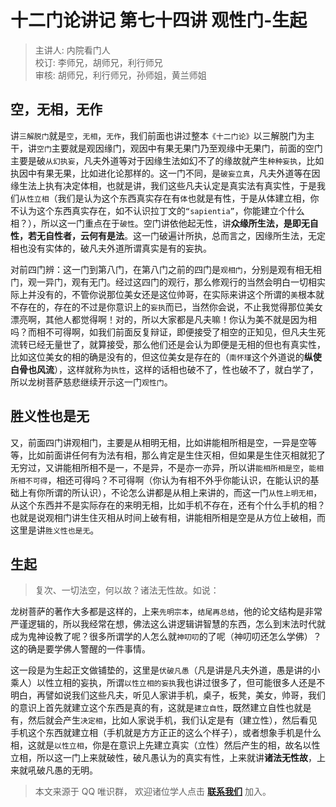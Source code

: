 # 十二门论讲记 第七十四讲 观性门-生起

> 主讲人: 内院看门人 <br />
> 校订: 李师兄，胡师兄，利行师兄 <br />
> 审核: 胡师兄，利行师兄，孙师姐，黄兰师姐 <br />

## 空，无相，无作

讲`三解脱门`就是`空`，`无相`，`无作`，我们前面也讲过整本`《十二门论》`以三解脱门为主干，讲`空门`主要就是观因缘门，观因中有果无果门乃至观缘中无果门，前面的空门主要是破`从幻执妄`，凡夫外道等对于因缘生法如幻不了的缘故就产生`种种妄执`，比如执因中有果无果，比如进化论那样的。这一门不同，是`破妄立真`，凡夫外道等在因缘生法上执有决定体相，也就是讲，我们这些凡夫认定是真实法有真实性，于是我们`从性立相`（我们是认为这个东西真实存在有`体`也就是有性，于是从体建立相，你不认为这个东西真实存在，如不认识拉丁文的`“sapientia”‌`，你能建立个什么相？），所以这一门重点在于`破性`。空门讲依他起无性，讲**众缘所生法，是即无自性，若无自性者，云何有是法**。这一门破遍计所执，总而言之，因缘所生法，无定相也没有实体的，破凡夫外道所谓真实是有的妄执。

对前四门辨：这一门到第八门，在第八门之前的四门是`观相门`，分别是观有相无相门，观一异门，观有无门。经过这四门的观行，那么修观行的当然会明白一切相实际上并没有的，不管你说那位美女还是这位帅哥，在实际来讲这个所谓的`美`根本就不存在的，存在的不过是你意识上的`妄执`而已，当然你会说，不止我觉得那位美女漂亮啊，其他人都觉得啊！对的，所以大家都是凡夫嘛！你认为美不就是因为相吗？而相不可得啊，如我们前面反复辩证，即便接受了相空的正知见，但凡夫生死流转已经无量世了，就算接受，那么他们还是会认为即便是无相的但也有真实性，比如这位美女的相的确是没有的，但这位美女是存在的（`南怀瑾`这个外道说的**纵使白骨也风流**），这样就称为`执性`，这样的话相也破不了，性也破不了，就白学了，所以龙树菩萨慈悲继续开示这一门`观性门`。

## 胜义性也是无

又，前面四门讲观相门，主要是从相明无相，比如讲能相所相是空，一异是空等等，比如前面讲任何有为法有相，那么肯定是生住灭相，但如果是生住灭相就犯了无穷过，又讲能相所相不是一，不是异，不是亦一亦异，所以讲`能相所相是空`，`能相所相不可得`，相还可得吗？不可得啊（你认为有相不外乎你能认识，在能认识的基础上有你所谓的所认识），不论怎么讲都是从相上来讲的，而这一门`从性上明无相`，从这个东西并不是实际存在的来明无相，比如手机不存在，还有个什么手机的相？也就是说观相门讲生住灭相从时间上破有相，讲能相所相是空是从方位上破相，而这里是讲`胜义性也是无`。

## 生起

> 复次、一切法空，何以故？诸法无性故。如说：

龙树菩萨的著作大多都是这样的，上来`先明宗本`，`结尾再总结`，他的论文结构是非常严谨逻辑的，所以我经常在想，佛法这么讲逻辑讲智慧的东西，怎么到末法时代就成为鬼神设教了呢？很多所谓学的人怎么就`神叨叨`的了呢（神叨叨还怎么学佛）？这的确是要学佛人警醒的一件事情。

这一段是为生起正文做铺垫的，这里是`伏破凡愚`（凡是讲是凡夫外道，愚是讲的小乘人）以性立相的妄执，所谓`以性立相的妄执`我也讲过很多了，但可能很多人还是不明白，再譬如说我们这些凡夫，听见人家讲手机，桌子，板凳，美女，帅哥，我们的意识上首先就建立这个东西是真的有，这就是`建立自性`，既然建立自性也就是有，然后就会产生`决定相`，比如人家说手机，我们认定是有（建立性），然后看见手机这个东西就建立相（手机就是方方正正的这么个样子），或者想象手机是什么相，这就是`以性立相`，你是在意识上先建立真实（立性）然后产生的相，故名以性立相，所以这一门上来就破性，破凡愚认为的真实有性，上来就讲**诸法无性故**，上来就吼破凡愚的无明。

> 本文来源于 QQ 唯识群， 欢迎诸位学人点击 **[联系我们](https://mp.weixin.qq.com/s/lZCfWjmLjgNR165Tx4_bCQ)** 加入。
